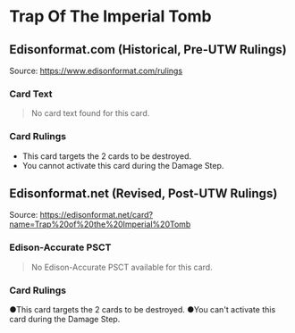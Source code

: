 # Trap Of The Imperial Tomb

## Edisonformat.com (Historical, Pre-UTW Rulings)

Source: https://www.edisonformat.com/rulings

### Card Text

> No card text found for this card.

### Card Rulings

*   This card targets the 2 cards to be destroyed.
*   You cannot activate this card during the Damage Step.

## Edisonformat.net (Revised, Post-UTW Rulings)

Source: https://edisonformat.net/card?name=Trap%20of%20the%20Imperial%20Tomb

### Edison-Accurate PSCT

> No Edison-Accurate PSCT available for this card.

### Card Rulings

●This card targets the 2 cards to be destroyed.
●You can't activate this card during the Damage Step.
            